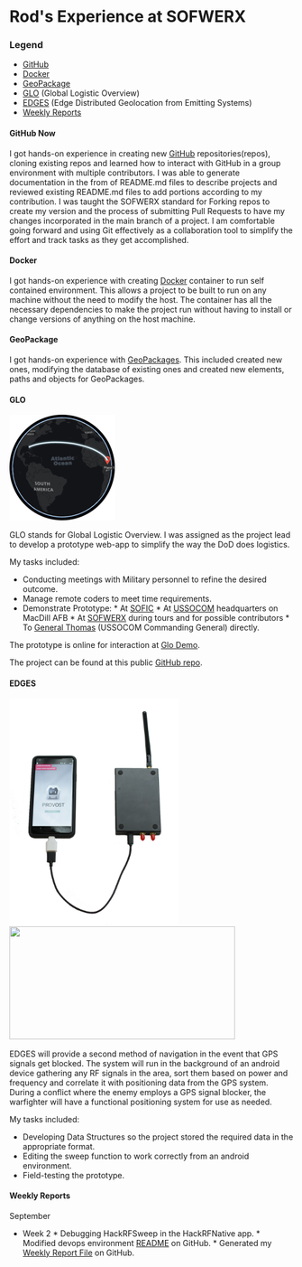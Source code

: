 # Rod's Experience at SOFWERX

### Legend
  - [GitHub](#github-now)
  - [Docker](#docker)
  - [GeoPackage](#geopackage)
  - [GLO](#glo) (Global Logistic Overview)
  - [EDGES](#edges) (Edge Distributed Geolocation from Emitting Systems)
  - [Weekly Reports](#weekly-reports)

#### GitHub Now

   I got hands-on experience in creating new [GitHub](https://github.com/) repositories(repos), cloning existing repos and learned how to interact with GitHub in a group environment with multiple contributors.  I was able to generate documentation in the from of README.md files to describe projects and reviewed existing README.md files to add portions according to my contribution.  I was taught the SOFWERX standard for Forking repos to create my version and the process of submitting Pull Requests to have my changes incorporated in the main branch of a project.  I am comfortable going forward and using Git effectively as a collaboration tool to simplify the effort and track tasks as they get accomplished.

#### Docker

   I got hands-on experience with creating [Docker](https://www.docker.com/) container to run self contained environment.  This allows a project to be built to run on any machine without the need to modify the host.  The container has all the necessary dependencies to make the project run without having to install or change versions of anything on the host machine.

#### GeoPackage

   I got hands-on experience with [GeoPackages](http://www.geopackage.org/).  This included created new ones, modifying the database of existing ones and created new elements, paths and objects for GeoPackages.
   
#### GLO

![GLO Globe](images/Glo.png)

   GLO stands for Global Logistic Overview.  I was assigned as the project lead to develop a prototype web-app to simplify the way the DoD does logistics.  

   My tasks included:
  -  Conducting meetings with Military personnel to refine the desired outcome.
  -  Manage remote coders to meet time requirements.
  -  Demonstrate Prototype:
    * At [SOFIC](http://exhibits.ndia.org/sofic2018/Public/Enter.aspx)
    * At [USSOCOM](https://www.socom.mil/) headquarters on MacDill AFB
    * At [SOFWERX](https://www.sofwerx.org/) during tours and for possible contributors
    * To [General Thomas](https://dod.defense.gov/About/Biographies/Biography-View/Article/709270/general-raymond-a-thomas-iii/) (USSOCOM Commanding General) directly.

The prototype is online for interaction at [Glo Demo](http://glo-demo.vmhost.devwerx.org/).

The project can be found at this public [GitHub repo](https://github.com/sofwerx/glo).

#### EDGES
<img src="images/Edges.png" height="400" width="300"> <img src="images/HackRF.png" height="200" width="400">

   EDGES will provide a second method of navigation in the event that GPS signals get blocked.  The system will run in the background of an android device gathering any RF signals in the area, sort them based on power and frequency and correlate it with positioning data from the GPS system.  During a conflict where the enemy employs a GPS signal blocker, the warfighter will have a functional positioning system for use as needed.

   My tasks included:
  -  Developing Data Structures so the project stored the required data in the appropriate format.
  -  Editing the sweep function to work correctly from an android environment.
  -  Field-testing the prototype.

#### Weekly Reports

   September
  -  Week 2
    *  Debugging HackRFSweep in the HackRFNative app.
    *  Modified devops environment [README](https://github.com/sofwerx/swx-devops) on GitHub.
    *  Generated my [Weekly Report File](https://github.com/sofwerx/weekly-activity-report/blob/master/cpo16/rod.md) on GitHub.
